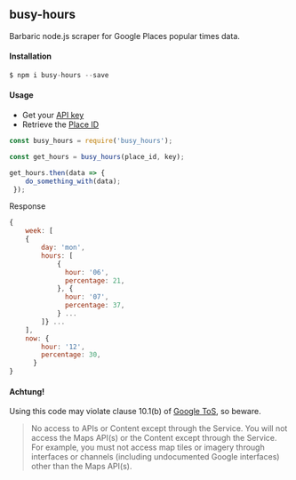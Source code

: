 ## busy-hours 
Barbaric node.js scraper for Google Places popular times data. 

#### Installation
```javascript
$ npm i busy-hours --save
```
#### Usage
* Get your [API key](https://developers.google.com/places/web-service/)
* Retrieve the [Place ID](https://developers.google.com/maps/documentation/javascript/examples/places-placeid-finder)

```javascript
const busy_hours = require('busy_hours');

const get_hours = busy_hours(place_id, key);

get_hours.then(data => {
    do_something_with(data); 
 });
```
Response

```javascript
{
    week: [
    {
        day: 'mon',
        hours: [
            { 
              hour: '06',
              percentage: 21,
            }, { 
              hour: '07',
              percentage: 37,
            } ...
        ]} ...
    ],
    now: { 
        hour: '12',
        percentage: 30,
      }
}

```



#### Achtung!


Using this code may violate clause 10.1(b) of [Google ToS](https://developers.google.com/maps/terms?#section_10_1), so beware.

>No access to APIs or Content except through the Service. You will not access the Maps API(s) or the Content except through the Service. For example, you must not access map tiles or imagery through interfaces or channels (including undocumented Google interfaces) other than the Maps API(s).
>

